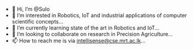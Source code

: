 - 👋 Hi, I’m @Sulo
- 👀 I’m interested in Robotics, IoT and industrial applications of computer scientific concepts...
- :pencil: I’m currently learning state of the art in Robotics and IoT...
- 🌱 I’m looking to collaborate on research in Precision Agriculture...
- 📫 How to reach me is via intellisense@cse.mrt.ac.lk...

<!---
SulochanaJ/SulochanaJ is a ✨ special ✨ repository because its `README.md` (this file) appears on your GitHub profile.
You can click the Preview link to take a look at your changes.
--->
